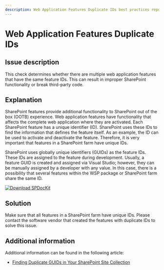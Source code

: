 ```yaml
---
description: Web Application Features Duplicate IDs best practices report by SPDocKit determines whether there are multiple web application features that have the same feature IDs.
---
```


# Web Application Features Duplicate IDs

## Issue description

This check determines whether there are multiple web application features that have the same feature IDs. This can result in improper SharePoint functionality or break third-party code.

## Explanation

SharePoint features provide additional functionality to SharePoint out of the box \(OOTB\) experience. Web application features have functionality that affects the complete web application where they are activated. Each SharePoint feature has a unique identifier \(ID\). SharePoint uses these IDs to find the information that defines the feature itself. As an example, the ID can be used to activate and deactivate the feature. Therefore, it is very important that features in a SharePoint farm have unique IDs.

SharePoint uses globally unique identifiers \(GUIDs\) as the feature IDs. These IDs are assigned to the feature during development. Usually, a feature GUID is created and assigned via Visual Studio; however, they can be manually assigned by a developer with any value. In this case, there is a possibility that several features within the WSP package or SharePoint farm share the same ID.

[![Download SPDocKit](../../.gitbook/assets/spdockit-download.png)](http://bit.ly/2US0Zna)

## Solution

Make sure that all features in a SharePoint farm have unique IDs. Please contact the software vendor that created the features with duplicate IDs to solve this issue.

## Additional information

Additional information can be found in the following article:

* [Finding Duplicate GUIDs in Your SharePoint Site Collection](https://sharepointinterface.com/2011/04/03/finding-duplicate-guids-in-your-sharepoint-site-collection/)


